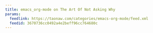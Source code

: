 ```yaml
---
title: emacs_org-mode on The Art Of Not Asking Why
params:
  feedlink: https://taonaw.com/categories/emacs-org-mode/feed.xml
  feedid: 3670736cc0492a4e2beff96cc764680c
---
```

